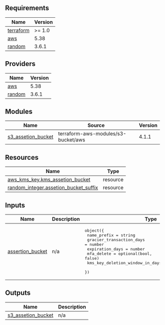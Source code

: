 ## Requirements

| Name | Version |
|------|---------|
| <a name="requirement_terraform"></a> [terraform](#requirement\_terraform) | >= 1.0 |
| <a name="requirement_aws"></a> [aws](#requirement\_aws) | 5.38 |
| <a name="requirement_random"></a> [random](#requirement\_random) | 3.6.1 |

## Providers

| Name | Version |
|------|---------|
| <a name="provider_aws"></a> [aws](#provider\_aws) | 5.38 |
| <a name="provider_random"></a> [random](#provider\_random) | 3.6.1 |

## Modules

| Name | Source | Version |
|------|--------|---------|
| <a name="module_s3_assetion_bucket"></a> [s3\_assetion\_bucket](#module\_s3\_assetion\_bucket) | terraform-aws-modules/s3-bucket/aws | 4.1.1 |

## Resources

| Name | Type |
|------|------|
| [aws_kms_key.kms_assetion_bucket](https://registry.terraform.io/providers/hashicorp/aws/5.38/docs/resources/kms_key) | resource |
| [random_integer.assetion_bucket_suffix](https://registry.terraform.io/providers/hashicorp/random/3.6.1/docs/resources/integer) | resource |

## Inputs

| Name | Description | Type | Default | Required |
|------|-------------|------|---------|:--------:|
| <a name="input_assertion_bucket"></a> [assertion\_bucket](#input\_assertion\_bucket) | n/a | <pre>object({<br>    name_prefix                     = string<br>    gracier_transaction_days        = number<br>    expiration_days                 = number<br>    mfa_delete                      = optional(bool, false)<br>    kms_key_deletion_window_in_days = optional(number, 10)<br>  })</pre> | n/a | yes |

## Outputs

| Name | Description |
|------|-------------|
| <a name="output_s3_assetion_bucket"></a> [s3\_assetion\_bucket](#output\_s3\_assetion\_bucket) | n/a |
